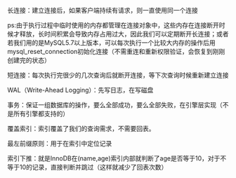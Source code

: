 长连接：建立连接后，如果客户端持续有请求，则一直使用同一个连接

ps:由于执行过程中临时使用的内存都管理在连接对象中，这些内存在连接断开时候才释放，长时间积累会导致内存占用过大，因此我们可以定期断开长连接；或者若我们用的是MySQL5.7以上版本，可以每次执行一个比较大内存的操作后用mysql_reset_connection初始化连接（不需重连和重新权限验证，会恢复到刚刚创建完的状态）



短连接：每次执行完很少的几次查询后就断开连接，等下次查询时候重新建立连接



WAL（Write-Ahead Logging）：先写日志，在写磁盘



事务：保证一组数据库的操作，要么全部成功，要么全部失败，在引擎层实现（不是所有引擎都支持的）

覆盖索引：索引覆盖了我们的查询需求，不需要回表。

最左前缀原则：用于在索引中定位记录

索引下推：就是InnoDB在(name,age)索引内部就判断了age是否等于10，对于不等于10的记录，直接判断并跳过（这样就减少了回表次数）